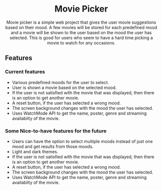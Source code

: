 <div align="center">

# Movie Picker

Movie picker is a simple web project that gives the user movie suggestions based on their mood. A few movies will be stored for each predefined mood and a movie will be shown to the user based on the mood the user has selected. This is good for users who seem to have a hard time picking a movie to watch for any occasions.

</div>

## Features

###	Current features

<div align="left">

* Various predefined moods for the user to select.
* User is shown a movie based on the selected mood.
* If the user is not satisfied with the movie that was displayed, then there is an option to get another movie.
* A reset button, if the user has selected a wrong mood.
* The screen background changes with the mood the user has selected.
* Uses WatchMode API to get the name, poster, genre and streaming availabilty of the movie.

</div>

###	Some Nice-to-have features for the future

<div align="left">

* Users can have the option to select multiple moods instead of just one mood and get results from those moods.
* Light and dark themes.
* If the user is not satisfied with the movie that was displayed, then there is an option to get another movie.
* A reset button, if the user has selected a wrong mood.
* The screen background changes with the mood the user has selected.
* Uses WatchMode API to get the name, poster, genre and streaming availabilty of the movie.

</div>